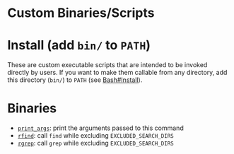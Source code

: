 # Custom Binaries/Scripts

# Install (add `bin/` to `PATH`)
These are custom executable scripts that are intended to be invoked directly by
users. If you want to make them callable from any directory, add this directory
(`bin/`) to `PATH` (see [Bash#Install](../config/bash/README.md#install)).

# Binaries
- [`print_args`](print_args): print the arguments passed to this command
- [`rfind`](rfind): call `find` while excluding `EXCLUDED_SEARCH_DIRS`
- [`rgrep`](rgrep): call `grep` while excluding `EXCLUDED_SEARCH_DIRS`
